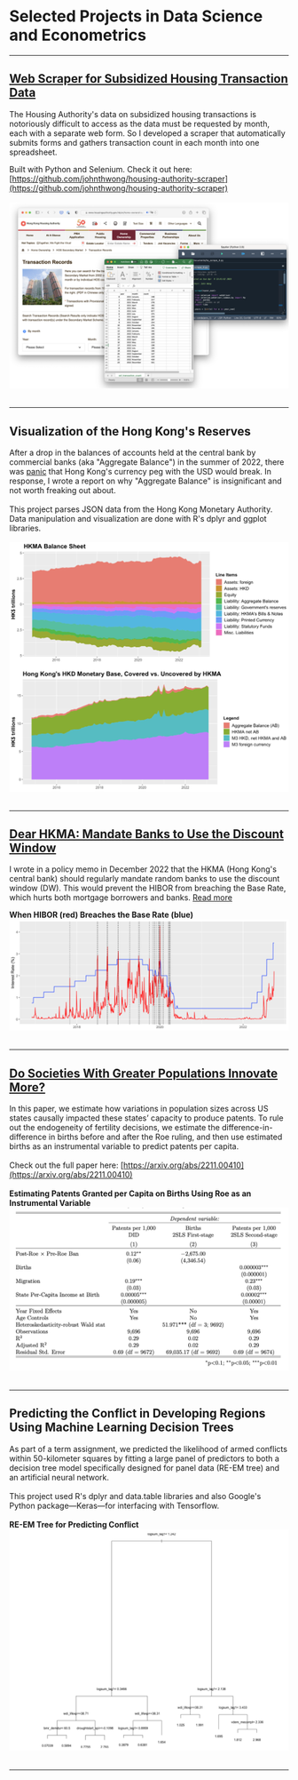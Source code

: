 # Selected Projects in Data Science and Econometrics

---

## [Web Scraper for Subsidized Housing Transaction Data](https://github.com/johnthwong/housing-authority-scraper)
The Housing Authority's data on subsidized housing transactions is notoriously difficult to access as the data must be requested by month, each with a separate web form. So I developed a scraper that automatically submits forms and gathers transaction count in each month into one spreadsheet. 

Built with Python and Selenium. Check it out here: [https://github.com/johnthwong/housing-authority-scraper](https://github.com/johnthwong/housing-authority-scraper)
<br>
<br>
<img src="images/thumbnail_ha_scraper.png"/>
<br>
<br>

---

## Visualization of the Hong Kong's Reserves
After a drop in the balances of accounts held at the central bank by commercial banks (aka "Aggregate Balance") in the summer of 2022, there was [panic](https://www.bloomberg.com/news/articles/2022-07-26/hong-kong-liquidity-shrinks-50-since-may-amid-currency-defense) that Hong Kong's currency peg with the USD would break. In response, I wrote a report on why "Aggregate Balance" is insignificant and not worth freaking out about.
<br>
<br>
This project parses JSON data from the Hong Kong Monetary Authority. Data manipulation and visualization are done with R's dplyr and ggplot libraries.
<br>
<br>
<img src="images/thumbnail_viz_reserves.png"/>
<br>
<br>

---

## [Dear HKMA: Mandate Banks to Use the Discount Window](https://johnthwong.github.io/page_dw)
I wrote in a policy memo in December 2022 that the HKMA (Hong Kong's central bank) should regularly mandate random banks to use the discount window (DW). This would prevent the HIBOR from breaching the Base Rate, which hurts both mortgage borrowers and banks. [Read more](https://johnthwong.github.io/page_dw)

**When HIBOR (red) Breaches the Base Rate (blue)**
<img src="images/thumbnail_dw_1.png"/>
<br>
<br>

---

## [Do Societies With Greater Populations Innovate More?](https://arxiv.org/abs/2211.00410)
In this paper, we estimate how variations in population sizes across US states causally impacted these states’ capacity to produce patents. To rule out the endogeneity of fertility decisions, we estimate the difference-in-difference in births before and after the Roe ruling, and then use estimated births as an instrumental variable to predict patents per capita.
<br>
<br>
Check out the full paper here: [https://arxiv.org/abs/2211.00410](https://arxiv.org/abs/2211.00410)
<br>
<br>
**Estimating Patents Granted per Capita on Births Using Roe as an Instrumental Variable**
<img src="images/thumbnail_roe_2.png"/>
<br>
<br>

---

## Predicting the Conflict in Developing Regions Using Machine Learning Decision Trees
As part of a term assignment, we predicted the likelihood of armed conflicts within 50-kilometer squares by fitting a large panel of predictors to both a decision tree model specifically designed for panel data (RE-EM tree) and an artificial neural network. 
<br>
<br>
This project used R's dplyr and data.table libraries and also Google's Python package—Keras—for interfacing with Tensorflow.
<br>
<br>
**RE-EM Tree for Predicting Conflict**
<img src="images/thumbnail_conflict_pred.png"/>
<br>
<br>

---
